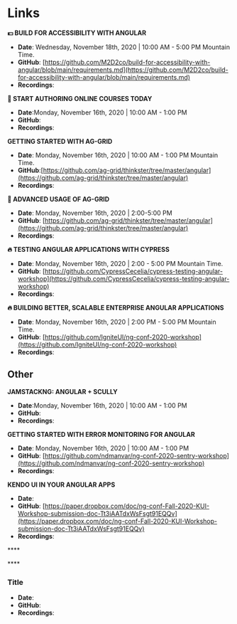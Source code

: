 # Links

**💵    BUILD FOR ACCESSIBILITY WITH ANGULAR** 

* **Date**: Wednesday, November 18th, 2020 \| 10:00 AM - 5:00 PM Mountain Time.
* **GitHub**: [https://github.com/M2D2co/build-for-accessibility-with-angular/blob/main/requirements.md](https://github.com/M2D2co/build-for-accessibility-with-angular/blob/main/requirements.md)
* **Recordings**:

**📅    START AUTHORING ONLINE COURSES TODAY** 

* **Date**:Monday, November 16th, 2020 \| 10:00 AM - 1:00 PM
* **GitHub**:
* **Recordings**:

**GETTING STARTED WITH AG-GRID**

* **Date**: Monday, November 16th, 2020 \| 10:00 AM - 1:00 PM Mountain Time.
* **GitHub**:[https://github.com/ag-grid/thinkster/tree/master/angular](https://github.com/ag-grid/thinkster/tree/master/angular)
* **Recordings**:

**📅    ADVANCED USAGE OF AG-GRID** 

* **Date**: Monday, November 16th, 2020 \| 2:00-5:00 PM
* **GitHub**: [https://github.com/ag-grid/thinkster/tree/master/angular](https://github.com/ag-grid/thinkster/tree/master/angular)
* **Recordings**:

**🔥    TESTING ANGULAR APPLICATIONS WITH CYPRESS**

* **Date**: Monday, November 16th, 2020 \| 2:00 - 5:00 PM Mountain Time.
* **GitHub**: [https://github.com/CypressCecelia/cypress-testing-angular-workshop](https://github.com/CypressCecelia/cypress-testing-angular-workshop)
* **Recordings**:

**🔥   BUILDING BETTER, SCALABLE ENTERPRISE ANGULAR APPLICATIONS**

* **Date**: Monday, November 16th, 2020 \| 2:00 PM - 5:00 PM Mountain Time.
* **GitHub**: [https://github.com/IgniteUI/ng-conf-2020-workshop](https://github.com/IgniteUI/ng-conf-2020-workshop)
* **Recordings**:

## Other

**JAMSTACKNG: ANGULAR + SCULLY** 

* **Date**:Monday, November 16th, 2020 \| 10:00 AM - 1:00 PM
* **GitHub**:
* **Recordings**:

**GETTING STARTED WITH ERROR MONITORING FOR ANGULAR** 

* **Date**: Monday, November 16th, 2020 \| 10:00 AM - 1:00 PM
* **GitHub**: [https://github.com/ndmanvar/ng-conf-2020-sentry-workshop](https://github.com/ndmanvar/ng-conf-2020-sentry-workshop)
* **Recordings**:

**KENDO UI IN YOUR ANGULAR APPS**

* **Date**:
* **GitHub**: [https://paper.dropbox.com/doc/ng-conf-Fall-2020-KUI-Workshop-submission-doc-Tt3iAATdxWsFsgt91EQQv](https://paper.dropbox.com/doc/ng-conf-Fall-2020-KUI-Workshop-submission-doc-Tt3iAATdxWsFsgt91EQQv)
* **Recordings**:

\*\*\*\*

\*\*\*\*



### Title

* **Date**:
* **GitHub**:
* **Recordings**:

